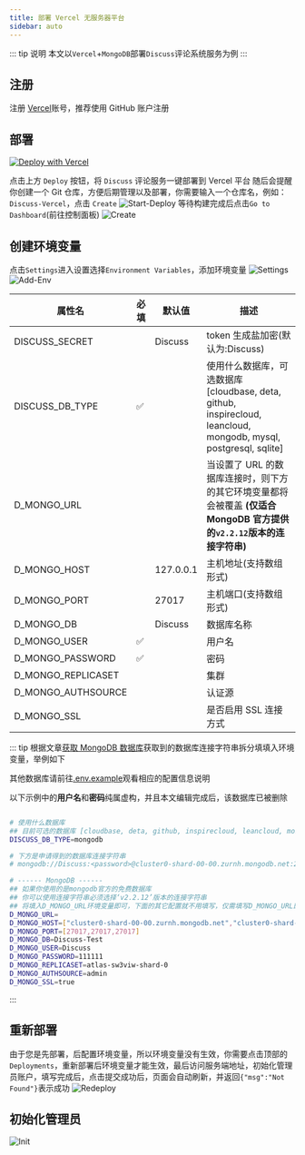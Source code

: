 ```yaml
---
title: 部署 Vercel 无服务器平台
sidebar: auto
---
```


::: tip 说明
本文以`Vercel`+`MongoDB`部署`Discuss`评论系统服务为例
:::

## 注册

注册 [Vercel](https://vercel.com/signup)账号，推荐使用 GitHub 账户注册

## 部署

[![Deploy with Vercel](https://vercel.com/button)](https://vercel.com/new/clone?repository-url=https://github.com/Lete114/Discuss-Deploy/tree/Vercel)

点击上方 `Deploy` 按钮，将 `Discuss` 评论服务一键部署到 Vercel 平台
随后会提醒你创建一个 Git 仓库，方便后期管理以及部署，你需要输入一个仓库名，例如：`Discuss-Vercel`，点击 `Create`
![Start-Deploy](/img/Vercel-ServerLess-Deploy/Start-Deploy.png)
等待构建完成后点击`Go to Dashboard`(前往控制面板)
![Create](/img/Vercel-ServerLess-Deploy/Create.png)

## 创建环境变量

点击`Settings`进入设置选择`Environment Variables`，添加环境变量
![Settings](/img/Vercel-ServerLess-Deploy/Settings.png)
![Add-Env](/img/Vercel-ServerLess-Deploy/Add-Env.png)

| 属性名             | 必填 | 默认值    | 描述                                                                                                                  |
| ------------------ | ---- | --------- | --------------------------------------------------------------------------------------------------------------------- |
| DISCUSS_SECRET     |      | Discuss   | token 生成盐加密(默认为:Discuss)                                                                                      |
| DISCUSS_DB_TYPE    | ✅   |           | 使用什么数据库，可选数据库[cloudbase, deta, github, inspirecloud, leancloud, mongodb, mysql, postgresql, sqlite]      |
| D_MONGO_URL        |      |           | 当设置了 URL 的数据库连接时，则下方的其它环境变量都将会被覆盖 **(仅适合 MongoDB 官方提供的`v2.2.12`版本的连接字符串)** |
| D_MONGO_HOST       |      | 127.0.0.1 | 主机地址(支持数组形式)                                                                                                |
| D_MONGO_PORT       |      | 27017     | 主机端口(支持数组形式)                                                                                                |
| D_MONGO_DB         |      | Discuss   | 数据库名称                                                                                                            |
| D_MONGO_USER       | ✅   |           | 用户名                                                                                                                |
| D_MONGO_PASSWORD   | ✅   |           | 密码                                                                                                                  |
| D_MONGO_REPLICASET |      |           | 集群                                                                                                                  |
| D_MONGO_AUTHSOURCE |      |           | 认证源                                                                                                                |
| D_MONGO_SSL        |      |           | 是否启用 SSL 连接方式                                                                                                 |

::: tip
根据文章[获取 MongoDB 数据库](/guide/Get-MongoDB-DataBase.html)获取到的数据库连接字符串拆分填填入环境变量，举例如下

其他数据库请前往[.env.example](https://github.com/Lete114/Discuss/blob/dev/.env.example)观看相应的配置信息说明

以下示例中的**用户名**和**密码**纯属虚构，并且本文编辑完成后，该数据库已被删除

```bash

# 使用什么数据库
## 目前可选的数据库 [cloudbase, deta, github, inspirecloud, leancloud, mongodb, mysql, postgresql, sqlite]
DISCUSS_DB_TYPE=mongodb

# 下方是申请得到的数据库连接字符串
# mongodb://Discuss:<password>@cluster0-shard-00-00.zurnh.mongodb.net:27017,cluster0-shard-00-01.zurnh.mongodb.net:27017,cluster0-shard-00-02.zurnh.mongodb.net:27017/myFirstDatabase?ssl=true&replicaSet=atlas-sw3viw-shard-0&authSource=admin&retryWrites=true&w=majority

# ------ MongoDB ------
## 如果你使用的是mongodb官方的免费数据库
## 你可以使用连接字符串必须选择‘v2.2.12’版本的连接字符串
## 将填入D_MONGO_URL环境变量即可，下面的其它配置就不用填写，仅需填写D_MONGO_URL即可
D_MONGO_URL=
D_MONGO_HOST=["cluster0-shard-00-00.zurnh.mongodb.net","cluster0-shard-00-01.zurnh.mongodb.net","cluster0-shard-00-02.zurnh.mongodb.net"]
D_MONGO_PORT=[27017,27017,27017]
D_MONGO_DB=Discuss-Test
D_MONGO_USER=Discuss
D_MONGO_PASSWORD=111111
D_MONGO_REPLICASET=atlas-sw3viw-shard-0
D_MONGO_AUTHSOURCE=admin
D_MONGO_SSL=true
```

:::

## 重新部署

由于您是先部署，后配置环境变量，所以环境变量没有生效，你需要点击顶部的`Deployments`，重新部署后环境变量才能生效，最后访问服务端地址，初始化管理员账户，填写完成后，点击提交成功后，页面会自动刷新，并返回`{"msg":"Not Found"}`表示成功
![Redeploy](/img/Vercel-ServerLess-Deploy/Redeploy.png)

## 初始化管理员

![Init](/img/Vercel-ServerLess-Deploy/Init.png)
